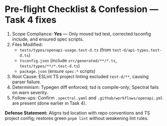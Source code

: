 # Pre-flight Checklist & Confession — Task 4 fixes

1) Scope Compliance: **Yes** — Only moved tsd test, corrected tsconfig include, and ensured spec scripts.
2) Files Modified:
   - `tests/types/openapi-usage.test-d.ts` (from `test-d/api-types.test-d.ts`)
   - `tsconfig.json` (include `src/generated/**/*.ts`, `tests/types/**/*.test-d.ts`)
   - `package.json` (ensure `spec:*` scripts)
3) Root Cause: ESLint TS project linting excluded `test-d/**`, causing parser failure.
4) Determinism: Typegen diff enforced; tsd is compile-only; Spectral fails on warn severity.
5) Follow-ups: Confirm `.spectral.yaml` and `.github/workflows/openapi.yml` are present (done earlier in Task 4).

**Defense Statement:** Aligns tsd location with repo conventions and TS project config; restores green `pnpm lint` without weakening lint rules.
